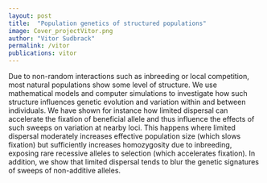```yaml
---
layout: post
title:  "Population genetics of structured populations"
image: Cover_projectVitor.png
author: "Vitor Sudbrack"
permalink: /vitor
publications: vitor
---
```


Due to non-random interactions such as inbreeding or local competition, most natural populations show some level of structure. We use mathematical models and computer simulations to investigate how such structure influences genetic evolution and variation within and between individuals.
We have shown for instance how limited dispersal can accelerate the fixation of beneficial allele and thus influence the effects of such sweeps on variation at nearby loci. This happens where limited dispersal moderately increases effective population size (which slows fixation) but sufficiently increases homozygosity due to inbreeding, exposing rare recessive alleles to selection (which accelerates fixation). In addition, we show that limited dispersal tends to blur the genetic signatures of sweeps of non-additive alleles. 


